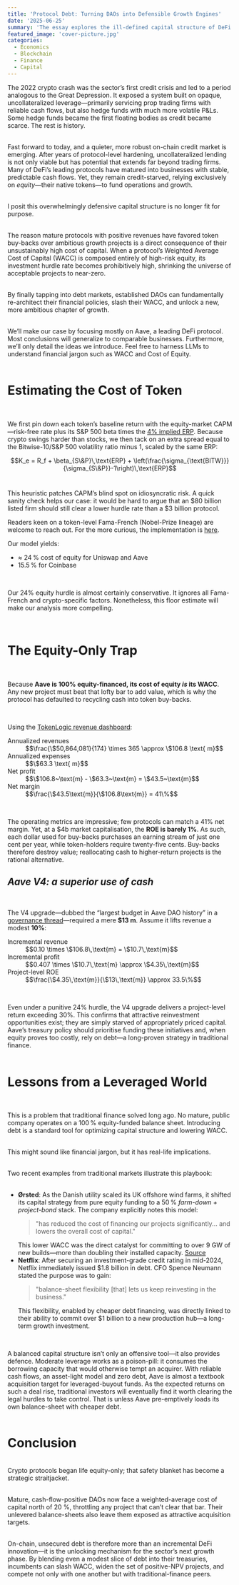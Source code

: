 ```yaml
---
title: 'Protocol Debt: Turning DAOs into Defensible Growth Engines'
date: '2025-06-25'
summary: 'The essay explores the ill-defined capital structure of DeFi protocols and argues for a new, more ambitious and defensible chapter of growth'
featured_image: 'cover-picture.jpg'
categories:
  - Economics
  - Blockchain
  - Finance
  - Capital
---
```


The 2022 crypto crash was the sector’s first credit crisis and led to a period analogous to the Great Depression. It exposed a system built on opaque, uncollateralized leverage—primarily servicing prop trading firms with reliable cash flows, but also hedge funds with much more volatile P&Ls. Some hedge funds became the first floating bodies as credit became scarce. The rest is history.
<br>
<br>

Fast forward to today, and a quieter, more robust on-chain credit market is emerging. After years of protocol-level hardening, uncollateralized lending is not only viable but has potential that extends far beyond trading firms. Many of DeFi’s leading protocols have matured into businesses with stable, predictable cash flows. Yet, they remain credit-starved, relying exclusively on *equity*—their native tokens—to fund operations and growth.
<br>
<br>

I posit this overwhelmingly defensive capital structure is no longer fit for purpose.
<br>
<br>

The reason mature protocols with positive revenues have favored token buy-backs over ambitious growth projects is a direct consequence of their unsustainably high cost of capital. When a protocol’s Weighted Average Cost of Capital (WACC) is composed entirely of high-risk equity, its investment hurdle rate becomes prohibitively high, shrinking the universe of acceptable projects to near-zero.
<br>
<br>

By finally tapping into debt markets, established DAOs can fundamentally re-architect their financial policies, slash their WACC, and unlock a new, more ambitious chapter of growth.
<br>
<br>

We’ll make our case by focusing mostly on Aave, a leading DeFi protocol. Most conclusions will generalize to comparable businesses. Furthermore, we’ll only detail the ideas we introduce. Feel free to harness LLMs to understand financial jargon such as WACC and Cost of Equity.
<br>
<br>


# **Estimating the Cost of Token**
<br>

We first pin down each token’s baseline return with the equity-market CAPM—risk-free rate plus its S\&P 500 beta times the [4% implied ERP](https://pages.stern.nyu.edu/~adamodar/New_Home_Page/datafile/histimpl.html).
Because crypto swings harder than stocks, we then tack on an extra spread equal to the Bitwise-10/S\&P 500 volatility ratio minus 1, scaled by the same ERP:

$$K_e = R_f + \beta_{S\&P}\,\text{ERP} + \left(\frac{\sigma_{\text{BITW}}}{\sigma_{S\&P}}-1\right)\,\text{ERP}$$
<br>

This heuristic patches CAPM’s blind spot on idiosyncratic risk. A quick sanity check helps our case: it would be hard to argue that an $80 billion listed firm should still clear a lower hurdle rate than a $3 billion protocol.

<div class="aside">
Readers keen on a token-level Fama-French (Nobel-Prize lineage) are welcome to reach out. For the more curious, the implementation is <a href="https://github.com/sfyll/crypto-capm" target="_blank" rel="noopener noreferrer">here</a>.
</div>

Our model yields:
* ≈ 24 % cost of equity for Uniswap and Aave
* 15.5 % for Coinbase

<br>

Our 24% equity hurdle is almost certainly conservative. It ignores all Fama-French and crypto-specific factors. Nonetheless, this floor estimate will make our analysis more compelling.

<br>

# **The Equity-Only Trap**

<br>

Because **Aave is 100% equity-financed, its cost of equity *is* its WACC**. Any new project must beat that lofty bar to add value, which is why the protocol has defaulted to recycling cash into token buy-backs.

<br>

Using the [TokenLogic revenue dashboard](https://aave.tokenlogic.xyz/revenue):

<dl class="key-value-list">
  <dt>Annualized revenues</dt>
  <dd>$$\frac{\$50,864,081}{174} \times 365 \approx \$106.8 \text{ m}$$</dd>

  <dt>Annualized expenses</dt>
  <dd>$$\$63.3 \text{ m}$$</dd>

  <dt>Net profit</dt>
  <dd>$$\$106.8~\text{m} - \$63.3~\text{m} = \$43.5~\text{m}$$</dd>
  
  <dt>Net margin</dt>
  <dd>$$\frac{\$43.5\text{m}}{\$106.8\text{m}} = 41\%$$</dd>
</dl>
<br>

The operating metrics are impressive; few protocols can match a 41% net margin. Yet, at a \$4b market capitalisation, the **ROE is barely 1%**. As such, each dollar used for buy-backs purchases an earning stream of just one cent per year, while token-holders require twenty-five cents. Buy-backs therefore destroy value; reallocating cash to higher-return projects is the rational alternative.

## <em>Aave V4: a superior use of cash</em>

<br>

The V4 upgrade—dubbed the “largest budget in Aave DAO history” in a [governance thread](https://governance.aave.com/t/arfc-aavenomics-implementation-part-one/21248)—required a mere **\$13 m**. Assume it lifts revenue a modest **10%**:

<dl class="key-value-list">
  <dt>Incremental revenue</dt>
  <dd>$$0.10 \times \$106.8\,\text{m} = \$10.7\,\text{m}$$</dd>
  
  <dt>Incremental profit</dt>
  <dd>$$0.407 \times \$10.7\,\text{m} \approx \$4.35\,\text{m}$$</dd>
  
  <dt>Project-level ROE</dt>
  <dd>$$\frac{\$4.35\,\text{m}}{\$13\,\text{m}} \approx 33.5\%$$</dd>
</dl>
<br>

Even under a punitive 24% hurdle, the V4 upgrade delivers a project-level return exceeding 30%. This confirms that attractive reinvestment opportunities exist; they are simply starved of appropriately priced capital. Aave’s treasury policy should prioritise funding these initiatives and, when equity proves too costly, rely on debt—a long-proven strategy in traditional finance.
<br>
<br>


# **Lessons from a Leveraged World**
<br>

This is a problem that traditional finance solved long ago. No mature, public company operates on a 100 % equity-funded balance sheet. Introducing debt is a standard tool for optimizing capital structure and lowering WACC.
<br>
<br>

This might sound like financial jargon, but it has real-life implications.
<br>
<br>

Two recent examples from traditional markets illustrate this playbook:
<br>
<br>

<ul class="list--spacious">
  <li>
    <strong>Ørsted</strong>: As the Danish utility scaled its UK offshore wind farms, it shifted its capital strategy from pure equity funding to a 50 % <em>farm-down + project-bond</em> stack. The company explicitly notes this model:
    <blockquote>"has reduced the cost of financing our projects significantly... and lowers the overall cost of capital."</blockquote>
    This lower WACC was the direct catalyst for committing to over 9 GW of new builds—more than doubling their installed capacity. <a href="https://orsted.co.uk/clean-growth/financing-the-biggest-offshore-wind-farms-in-the-world" target="_blank" rel="noopener noreferrer">Source</a>
  </li>
  <li>
    <strong>Netflix</strong>: After securing an investment-grade credit rating in mid-2024, Netflix immediately issued $1.8 billion in debt. CFO Spence Neumann stated the purpose was to gain:
    <blockquote>"balance-sheet flexibility [that] lets us keep reinvesting in the business."</blockquote>
    This flexibility, enabled by cheaper debt financing, was directly linked to their ability to commit over $1 billion to a new production hub—a long-term growth investment.
  </li>
</ul>
<br>

A balanced capital structure isn’t only an offensive tool—it also provides defence. Moderate leverage works as a poison-pill: it consumes the borrowing capacity that would otherwise tempt an acquirer. With reliable cash flows, an asset-light model and zero debt, Aave is almost a textbook acquisition target for leveraged-buyout funds. As the expected returns on such a deal rise, traditional investors will eventually find it worth clearing the legal hurdles to take control. That is unless Aave pre-emptively loads its own balance-sheet with cheaper debt.
<br>
<br>

# **Conclusion**
<br>
Crypto protocols began life equity-only; that safety blanket has become a strategic straitjacket.
<br>
<br>

Mature, cash-flow-positive DAOs now face a weighted-average cost of capital north of 20 %, throttling any project that can’t clear that bar. Their unlevered balance-sheets also leave them exposed as attractive acquisition targets.
<br>
<br>

On-chain, unsecured debt is therefore more than an incremental DeFi innovation—it is the unlocking mechanism for the sector’s next growth phase. By blending even a modest slice of debt into their treasuries, incumbents can slash WACC, widen the set of positive-NPV projects, and compete not only with one another but with traditional-finance peers.
<br>
<br>

